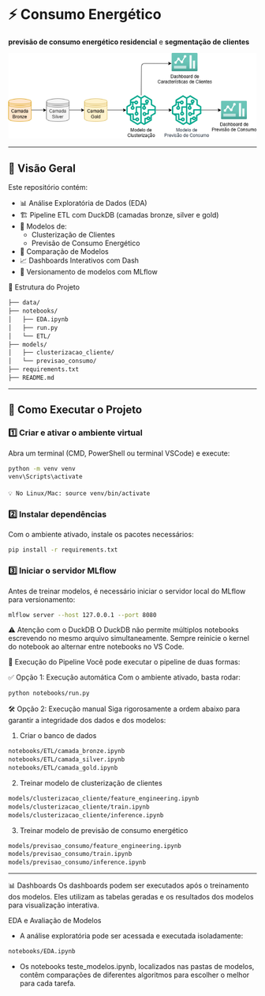 # ⚡ Consumo Energético

**previsão de consumo energético residencial** e **segmentação de clientes**

![Pipeline](data/pipeline.png)

---

## 🧩 Visão Geral

Este repositório contém:

- 📊 Análise Exploratória de Dados (EDA)
- 🏗️ Pipeline ETL com DuckDB (camadas bronze, silver e gold)
- 🤖 Modelos de:
  - Clusterização de Clientes
  - Previsão de Consumo Energético
- 🧪 Comparação de Modelos
- 📈 Dashboards Interativos com Dash
- 🧬 Versionamento de modelos com MLflow

📁 Estrutura do Projeto
```bash
├── data/
├── notebooks/
│   ├── EDA.ipynb
│   ├── run.py
│   └── ETL/
├── models/
│   ├── clusterizacao_cliente/
│   └── previsao_consumo/
├── requirements.txt
├── README.md
```

---

## 🚀 Como Executar o Projeto

### 1️⃣ Criar e ativar o ambiente virtual

Abra um terminal (CMD, PowerShell ou terminal VSCode) e execute:

```bash
python -m venv venv
venv\Scripts\activate

💡 No Linux/Mac: source venv/bin/activate
```

### 2️⃣ Instalar dependências
Com o ambiente ativado, instale os pacotes necessários:

```bash
pip install -r requirements.txt
```

### 3️⃣ Iniciar o servidor MLflow
Antes de treinar modelos, é necessário iniciar o servidor local do MLflow para versionamento:
```bash
mlflow server --host 127.0.0.1 --port 8080
```

⚠️ Atenção com o DuckDB
O DuckDB não permite múltiplos notebooks escrevendo no mesmo arquivo simultaneamente.
Sempre reinicie o kernel do notebook ao alternar entre notebooks no VS Code.

🧪 Execução do Pipeline
Você pode executar o pipeline de duas formas:

✅ Opção 1: Execução automática
Com o ambiente ativado, basta rodar:
```bash
python notebooks/run.py
```

🛠️ Opção 2: Execução manual
Siga rigorosamente a ordem abaixo para garantir a integridade dos dados e dos modelos:

1. Criar o banco de dados
```bash
notebooks/ETL/camada_bronze.ipynb
notebooks/ETL/camada_silver.ipynb
notebooks/ETL/camada_gold.ipynb
```
2. Treinar modelo de clusterização de clientes
```bash
models/clusterizacao_cliente/feature_engineering.ipynb
models/clusterizacao_cliente/train.ipynb
models/clusterizacao_cliente/inference.ipynb
```
3. Treinar modelo de previsão de consumo energético
```bash
models/previsao_consumo/feature_engineering.ipynb
models/previsao_consumo/train.ipynb
models/previsao_consumo/inference.ipynb
```

---

📊 Dashboards
Os dashboards podem ser executados após o treinamento dos modelos.
Eles utilizam as tabelas geradas e os resultados dos modelos para visualização interativa.

EDA e Avaliação de Modelos
- A análise exploratória pode ser acessada e executada isoladamente:
```bash
notebooks/EDA.ipynb
```

- Os notebooks teste_modelos.ipynb, localizados nas pastas de modelos, contêm comparações de diferentes algoritmos para escolher o melhor para cada tarefa.
